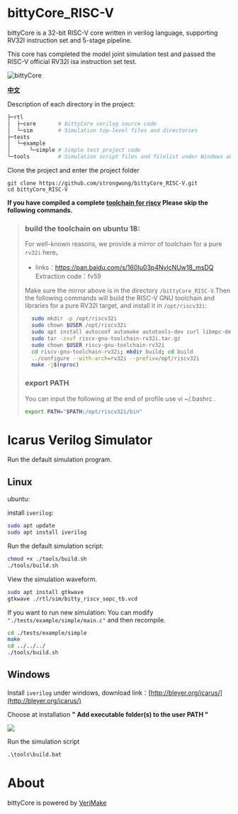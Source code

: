 # bittyCore_RISC-V

bittyCore is a 32-bit RISC-V core written in verilog language, supporting RV32I instruction set and 5-stage pipeline.

This core has completed the model joint simulation test and passed the RISC-V official RV32I isa instruction set test.

![bittyCore](https://s1.ax1x.com/2020/05/05/YFczdI.png)

**[中文](README_zh.md)**

Description of each directory in the project:

```bash
├─rtl           
│  ├─core       # bittyCore verilog source code
│  └─sim        # Simulation top-level files and directories
├─tests
│  └─example
│      └─simple # Simple test project code
└─tools         # Simulation script files and filelist under Windows and Linux
```

Clone the project and enter the project folder

```git
git clone https://github.com/strongwong/bittyCore_RISC-V.git
cd bittyCore_RISC-V
```

**If you have compiled a complete [toolchain for riscv](https://github.com/riscv/riscv-tools) 
Please skip the following commands.**
> ### build the toolchain on ubuntu 18:
> For well-known reasons, we provide a mirror of toolchain for a pure `rv32i` here。
>   - links：https://pan.baidu.com/s/160Iu03p4NvlcNUw18_msDQ  Extraction code：fv59 
> 
>   Make sure the mirror above is in the directory `/bittyCore_RISC-V`.Then the following commands will build the RISC-V GNU toolchain and libraries for a pure RV32I target, and install it in `/opt/riscv32i`:
> 
> ```bash
>   sudo mkdir -p /opt/riscv32i
>   sudo chown $USER /opt/riscv32i
>   sudo apt install autoconf automake autotools-dev curl libmpc-dev libmpfr-dev libgmp-dev gawk build-essential bison flex texinfo gperf libtool patchutils bc zlib1g-dev git libexpat1-dev
>   sudo tar -zxvf riscv-gnu-toolchain-rv32i.tar.gz
>   sudo chown $USER riscv-gnu-toolchain-rv32i
>   cd riscv-gnu-toolchain-rv32i; mkdir build; cd build
>   ../configure --with-arch=rv32i --prefix=/opt/riscv32i
>   make -j$(nproc)
>```
>
> ### export PATH
> You can input the following at the end of profile use vi ~/.bashrc .
> ```bash
> export PATH="$PATH:/opt/riscv32i/bin"
> ```


# Icarus Verilog Simulator

Run the default simulation program.

## Linux

ubuntu:

install `iverilog`:

```bash
sudo apt update
sudo apt install iverilog
```

Run the default simulation script:

```bash
chmod +x ./tools/build.sh
./tools/build.sh
```

View the simulation waveform.
```bash
sudo apt install gtkwave
gtkwave ./rtl/sim/bitty_riscv_sopc_tb.vcd
```

If you want to run new simulation:
You can modify `"./tests/example/simple/main.c"` and then recompile.

```bash
cd ./tests/example/simple
make 
cd ../../../
./tools/build.sh
```

## Windows 

Install `iverilog` under windows, download link：[http://bleyer.org/icarus/](http://bleyer.org/icarus/)

Choose at installation **" Add executable folder(s) to the user PATH "**

![](https://s1.ax1x.com/2020/05/04/Y9OIVU.png)

Run the simulation script

```cmd
.\tools\build.bat
```


# About

bittyCore is powered by [VeriMake](https://verimake.com/)
